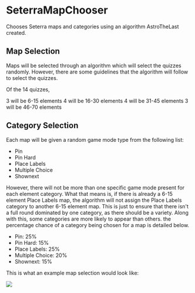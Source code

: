 
# SeterraMapChooser
Chooses Seterra maps and categories using an algorithm AstroTheLast created.

## Map Selection

Maps will be selected through an algorithm which will select the quizzes randomly. However, there are some guidelines that the algorithm will follow to select the quizzes.

Of the 14 quizzes,

3 will be 6-15 elements
4 will be 16-30 elements
4 will be 31-45 elements
3 will be 46-70 elements

## Category Selection

Each map will be given a random game mode type from the following list: 

- Pin
- Pin Hard
- Place Labels
- Multiple Choice
- Shownext

However, there will not be more than one specific game mode present for each element category. What that means is, if there is already a 6-15 element Place Labels map, the algorithm will not assign the Place Labels category to another 6-15 element map. This is just to ensure that there isn't a full round dominated by one category, as there should be a variety. Along with this, some categories are more likely to appear than others. the percentage chance of a category being chosen for a map is detailed below.

- Pin: 25%
- Pin Hard: 15%
- Place Labels: 25%
- Multiple Choice: 20%
- Shownext: 15%

This is what an example map selection would look like:

![](https://cdn.discordapp.com/attachments/833118228800733217/1045686912897261618/mapselection.png)


